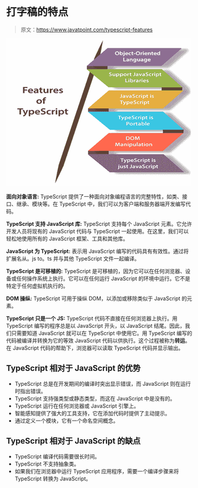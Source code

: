 # 打字稿的特点

> 原文：<https://www.javatpoint.com/typescript-features>

![Features of TypeScript](img/fe0715c82fa5b203e71d4b014b697d06.png)

**面向对象语言:** TypeScript 提供了一种面向对象编程语言的完整特性，如类、接口、继承、模块等。在 TypeScript 中，我们可以为客户端和服务器端开发编写代码。

**TypeScript 支持 JavaScript 库:** TypeScript 支持每个 JavaScript 元素。它允许开发人员将现有的 JavaScript 代码与 TypeScript 一起使用。在这里，我们可以轻松地使用所有的 JavaScript 框架、工具和其他库。

**JavaScript 为 TypeScript:** 表示用 JavaScript 编写的代码具有有效性。通过将扩展名从。js to。ts 并与其他 TypeScript 文件一起编译。

**TypeScript 是可移植的:** TypeScript 是可移植的，因为它可以在任何浏览器、设备或任何操作系统上执行。它可以在任何运行 JavaScript 的环境中运行。它不是特定于任何虚拟机执行的。

**DOM 操纵:** TypeScript 可用于操纵 DOM，以添加或移除类似于 JavaScript 的元素。

**TypeScript 只是一个 JS:** TypeScript 代码不直接在任何浏览器上执行。用 TypeScript 编写的程序总是以 JavaScript 开头，以 JavaScript 结尾。因此，我们只需要知道 JavaScript 就可以在 TypeScript 中使用它。用 TypeScript 编写的代码被编译并转换为它的等效 JavaScript 代码以供执行。这个过程被称为**转运**。在 JavaScript 代码的帮助下，浏览器可以读取 TypeScript 代码并显示输出。

## TypeScript 相对于 JavaScript 的优势

*   TypeScript 总是在开发期间的编译时突出显示错误，而 JavaScript 则在运行时指出错误。
*   TypeScript 支持强类型或静态类型，而这在 JavaScript 中是没有的。
*   TypeScript 运行在任何浏览器或 JavaScript 引擎上。
*   智能感知提供了强大的工具支持，它在添加代码时提供了主动提示。
*   通过定义一个模块，它有一个命名空间概念。

## TypeScript 相对于 JavaScript 的缺点

*   TypeScript 编译代码需要很长时间。
*   TypeScript 不支持抽象类。
*   如果我们在浏览器中运行 TypeScript 应用程序，需要一个编译步骤来将 TypeScript 转换为 JavaScript。